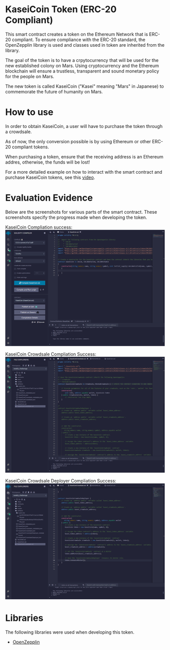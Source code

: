 # KaseiCoin Token (ERC-20 Compliant)

This smart contract creates a token on the Ethereum Network that is ERC-20 compliant. To ensure compliance with the ERC-20 standard, the OpenZepplin library is used and classes used in token are inherited from the library.

The goal of the token is to have a crpytocurrency that will be used for the new established colony on Mars. Using cryptocurrency and the Ethereum blockchain will ensure a trustless, transparent and sound monetary policy for the people on Mars.

The new token is called KaseiCoin ("Kasei" meaning "Mars" in Japanese) to commemorate the future of humanity on Mars. 

# How to use

In order to obtain KaseiCoin, a user will have to purchase the token through a crowdsale. 

As of now, the only conversion possible is by using Ethereum or other ERC-20 compliant tokens.

When purchasing a token, ensure that the receiving address is an Ethereum addres, otherwise, the funds will be lost!

For a more detailed example on how to interact with the smart contract and purchase KaseiCoin tokens, see this [video](./Screenshots/kaseicoin_demo.mp4).

# Evaluation Evidence 

Below are the screenshots for various parts of the smart contract. These screenshots specify the progress made when developing the token.

KaseiCoin Compliation success:
![kaseicoin_compliation](./Screenshots/kaseicoin_compliation.png)

KaseiCoin Crowdsale Compliation Success:
![kaseicoin_crowdsale_compliation](./Screenshots/kaseicoin_crowdsale_compliation.png)

KaseiCoin Crowdsale Deployer Compliation Success:
![kaseicoin_crowdsale_deployer_compliation](./Screenshots/kaseicoin_crowdsale_deployer_compliation.png)

# Libraries

The following libraries were used when developing this token.

* [OpenZepplin](https://github.com/OpenZeppelin/openzeppelin-contracts)

